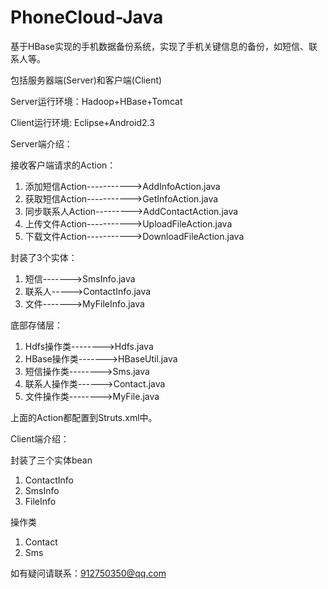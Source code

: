 PhoneCloud-Java
===============

基于HBase实现的手机数据备份系统，实现了手机关键信息的备份，如短信、联系人等。

包括服务器端(Server)和客户端(Client)

Server运行环境：Hadoop+HBase+Tomcat

Client运行环境: Eclipse+Android2.3

Server端介绍：

接收客户端请求的Action：

1. 添加短信Action----------->AddInfoAction.java 
2. 获取短信Action----------->GetInfoAction.java 
3. 同步联系人Action--------->AddContactAction.java 
4. 上传文件Action----------->UploadFileAction.java 
5. 下载文件Action----------->DownloadFileAction.java 

封装了3个实体： 

1. 短信------->SmsInfo.java 
2. 联系人----->ContactInfo.java 
3. 文件------->MyFileInfo.java 
 
底部存储层： 

1. Hdfs操作类-------->Hdfs.java 
2. HBase操作类------->HBaseUtil.java 
3. 短信操作类-------->Sms.java 
4. 联系人操作类------>Contact.java 
5. 文件操作类-------->MyFile.java 
 
上面的Action都配置到Struts.xml中。


Client端介绍：

封装了三个实体bean

1. ContactInfo
2. SmsInfo
3. FileInfo

操作类

1. Contact
2. Sms  

如有疑问请联系：912750350@qq.com

